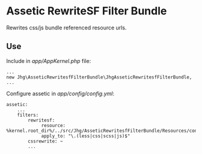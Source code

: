 Assetic RewriteSF Filter Bundle
===============================

Rewrites css/js bundle referenced resource urls.

## Use

Include in *app/AppKernel.php* file:

	...
	new Jhg\AsseticRewritesfFilterBundle\JhgAsseticRewritesfFilterBundle,
	...
	
Configure assetic in *app/config/config.yml*:

	assetic:
	    ...
	    filters:
	        rewritesf: 
	             resource: %kernel.root_dir%/../src/Jhg/AsseticRewritesfFilterBundle/Resources/config/rewritesf.xml
	             apply_to: "\.(less|css|scss|js)$"
	        cssrewrite: ~
	        ...